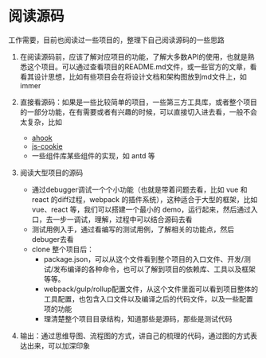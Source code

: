 # 阅读源码

工作需要，目前也阅读过一些项目的，整理下自己阅读源码的一些思路

1. 在阅读源码前，应该了解对应项目的功能，了解大多数API的使用，也就是熟悉这个项目。可以通过查看项目的README.md文件，或一些官方的文章，看看其设计思想，比如有些项目会在将设计文档和架构图放到md文件上，如 immer

2. 直接看源码：如果是一些比较简单的项目，一些第三方工具库，或者整个项目的一部分功能，在有需要或者有兴趣的时候，可以直接切入进去看，一般不会太复杂，比如
   - [ahook](https://github.com/alibaba/hooks)
   - [js-cookie](https://github.com/js-cookie/js-cookie)
   - 一些组件库某些组件的实现，如 antd 等

3. 阅读大型项目的源码
   - 通过debugger调试一个个小功能（也就是带着问题去看，比如 vue 和 react 的diff过程，webpack 的插件系统），这种适合于大型的框架，比如 vue、react 等，我们可以搭建一个最小的 demo，运行起来，然后通过入口，去一步一调试，理解，过程中可以结合源码去看
   - 测试用例入手，通过看编写的测试用例，了解相关的功能点，然后debuger去看
   - clone 整个项目后：
     - package.json，可以从这个文件看到整个项目的入口文件、开发/测试/发布编译的各种命令，也可以了解到项目的依赖库、工具以及框架等等。
     - webpack/gulp/rollup配置文件，从这个文件里面可以看到项目整体的工具配置，也包含入口文件以及编译之后的代码文件，以及一些配置项的功能
     - 理清楚整个项目目录结构，知道那些是源码，那些是测试代码

4. 输出：通过思维导图、流程图的方式，讲自己的梳理的代码，通过图的方式表达出来，可以加深印象
